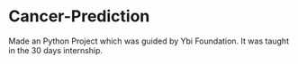 # Cancer-Prediction
Made an Python Project which was guided by Ybi Foundation. It was taught in the 30 days internship.
